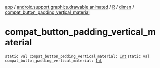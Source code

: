 [app](../../../index.md) / [android.support.graphics.drawable.animated](../../index.md) / [R](../index.md) / [dimen](index.md) / [compat_button_padding_vertical_material](.)

# compat_button_padding_vertical_material

`static val compat_button_padding_vertical_material: `[`Int`](https://kotlinlang.org/api/latest/jvm/stdlib/kotlin/-int/index.html)
`static val compat_button_padding_vertical_material: `[`Int`](https://kotlinlang.org/api/latest/jvm/stdlib/kotlin/-int/index.html)